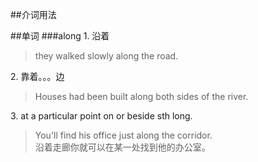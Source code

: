 ##介词用法

##单词
###along 
1\. 沿着  
> they walked slowly along the road.  

2\. 靠着。。。边  
> Houses had been built along both sides of the river.  

3\. at a particular point on or beside sth long.  
> You'll find his office just along the corridor.  
> 沿着走廊你就可以在某一处找到他的办公室。  

